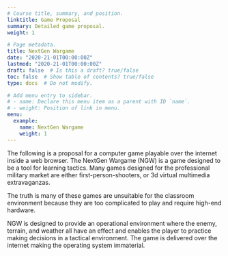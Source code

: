 ```yaml
---
# Course title, summary, and position.
linktitle: Game Proposal
summary: Detailed game proposal.
weight: 1

# Page metadata.
title: NextGen Wargame
date: "2020-21-01T00:00:00Z"
lastmod: "2020-21-01T00:00:00Z"
draft: false  # Is this a draft? true/false
toc: false  # Show table of contents? true/false
type: docs  # Do not modify.

# Add menu entry to sidebar.
# - name: Declare this menu item as a parent with ID `name`.
# - weight: Position of link in menu.
menu:
  example:
    name: NextGen Wargame
    weight: 1
---
```

The following is a proposal for a computer game playable over the internet inside a web browser.  The NextGen Wargame (NGW) is a game designed to be a tool for learning tactics.  Many games designed for the professional military market are either first-person-shooters, or 3d virtual multimedia extravaganzas.  

The truth is many of these games are unsuitable for the classroom environment because they are too complicated to play and require high-end hardware.

NGW is designed to provide an operational environment where the enemy, terrain, and weather all have an effect and enables the player to practice making decisions in a tactical environment.  The game is delivered over the internet making the operating system immaterial.